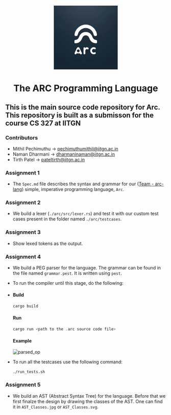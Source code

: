 <p align="center">
    <img src="image.png" alt="arc-logo" width="200"/>
</p>
<h1 align="center">The ARC Programming Language</h1>

## This is the main source code repository for Arc. This repository is built as a submisson for the course CS 327 at IITGN  

### Contributors

- Mithil Pechimuthu -> <pechimuthumithil@iitgn.ac.in>
- Naman Dharmani -> <dharmaninaman@iitgn.ac.in>
- Tirth Patel -> <pateltirth@iitgn.ac.in>  

### Assignment 1

- The `Spec.md` file describes the syntax and grammar for our ([Team - arc-lang](https://github.com/IITGN-CS327-2024/our-own-compiler-arc-lang)) simple, imperative programming language, `Arc`.

### Assignment 2  

- We build a lexer (`./arc/src/lexer.rs`) and test it with our custom test cases present in the folder named `./arc/testcases`.

### Assignment 3

- Show lexed tokens as the output.

### Assignment 4

- We build a PEG parser for the language. The grammar can be found in the file named `grammar.pest`. It is written using `pest`.
- To run the compiler until this stage, do the following:
- #### Build
  ```rs
  cargo build
  ```
  #### Run
  ```rs
  cargo run <path to the .arc source code file>
  ```
  #### Example
  ![parsed_op](https://github.com/IITGN-CS327-2024/our-own-compiler-arc-lang/assets/119656326/07e2a7d6-6ed8-4b2e-a2e8-6d13d7cc7a6f)

- To run all the testcases use the following command:
  ```shell
  ./run_tests.sh
  ```

### Assignment 5

- We build an AST (Abstract Syntax Tree) for the language. Before that we first finalze the design by drawing the classes of the AST. One can find it in `AST_Classes.jpg` or `AST_Classes.svg`.  
